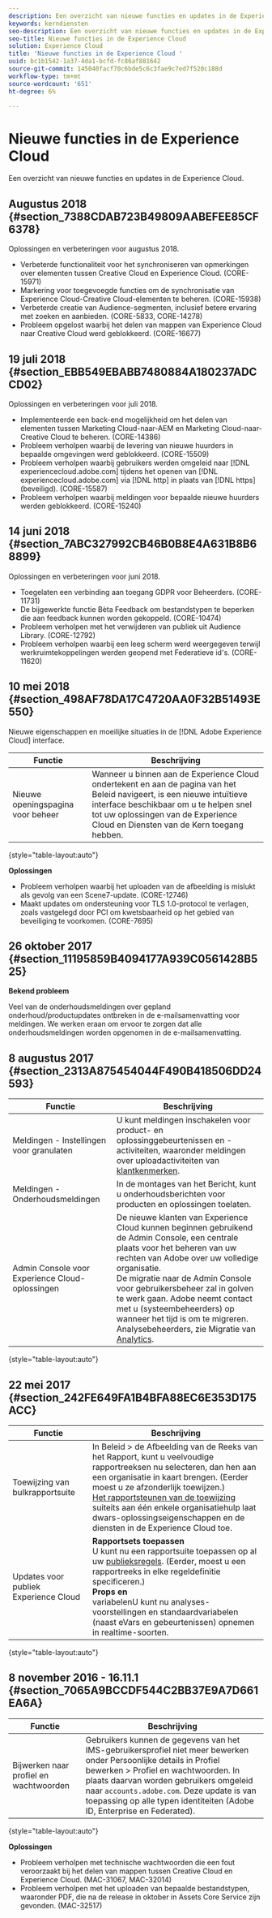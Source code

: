 ```yaml
---
description: Een overzicht van nieuwe functies en updates in de Experience Cloud.
keywords: kerndiensten
seo-description: Een overzicht van nieuwe functies en updates in de Experience Cloud.
seo-title: Nieuwe functies in de Experience Cloud
solution: Experience Cloud
title: 'Nieuwe functies in de Experience Cloud '
uuid: bc1b1542-1a37-4da1-bcfd-fc86af881642
source-git-commit: 145040facf70c6bde5c6c3fae9c7ed7f520c188d
workflow-type: tm+mt
source-wordcount: '651'
ht-degree: 6%

---
```



# Nieuwe functies in de Experience Cloud

Een overzicht van nieuwe functies en updates in de Experience Cloud.

## Augustus 2018 {#section_7388CDAB723B49809AABEFEE85CF6378}

Oplossingen en verbeteringen voor augustus 2018.

* Verbeterde functionaliteit voor het synchroniseren van opmerkingen over elementen tussen Creative Cloud en Experience Cloud. (CORE-15971)
* Markering voor toegevoegde functies om de synchronisatie van Experience Cloud-Creative Cloud-elementen te beheren. (CORE-15938)
* Verbeterde creatie van Audience-segmenten, inclusief betere ervaring met zoeken en aanbieden. (CORE-5833, CORE-14278)
* Probleem opgelost waarbij het delen van mappen van Experience Cloud naar Creative Cloud werd geblokkeerd. (CORE-16677)

## 19 juli 2018 {#section_EBB549EBABB7480884A180237ADCCD02}

Oplossingen en verbeteringen voor juli 2018.

* Implementeerde een back-end mogelijkheid om het delen van elementen tussen Marketing Cloud-naar-AEM en Marketing Cloud-naar-Creative Cloud te beheren. (CORE-14386)
* Probleem verholpen waarbij de levering van nieuwe huurders in bepaalde omgevingen werd geblokkeerd. (CORE-15509)
* Probleem verholpen waarbij gebruikers werden omgeleid naar [!DNL experiencecloud.adobe.com] tijdens het openen van [!DNL experiencecloud.adobe.com] via [!DNL http] in plaats van [!DNL https] (beveiligd). (CORE-15587)
* Probleem verholpen waarbij meldingen voor bepaalde nieuwe huurders werden geblokkeerd. (CORE-15240)

## 14 juni 2018 {#section_7ABC327992CB46B0B8E4A631B8B68899}

Oplossingen en verbeteringen voor juni 2018.

* Toegelaten een verbinding aan toegang GDPR voor Beheerders. (CORE-11731)
* De bijgewerkte functie Bèta Feedback om bestandstypen te beperken die aan feedback kunnen worden gekoppeld. (CORE-10474)
* Probleem verholpen met het verwijderen van publiek uit Audience Library. (CORE-12792)
* Probleem verholpen waarbij een leeg scherm werd weergegeven terwijl werkruimtekoppelingen werden geopend met Federatieve id&#39;s. (CORE-11620)

## 10 mei 2018 {#section_498AF78DA17C4720AA0F32B51493E550}

Nieuwe eigenschappen en moeilijke situaties in de [!DNL Adobe Experience Cloud] interface.

| Functie | Beschrijving |
|--- |--- |
| Nieuwe openingspagina voor beheer | Wanneer u binnen aan de Experience Cloud ondertekent en aan de pagina van het Beleid navigeert, is een nieuwe intuïtieve interface beschikbaar om u te helpen snel tot uw oplossingen van de Experience Cloud en Diensten van de Kern toegang hebben. |

{style=&quot;table-layout:auto&quot;}

**Oplossingen**

* Probleem verholpen waarbij het uploaden van de afbeelding is mislukt als gevolg van een Scene7-update. (CORE-12746)
* Maakt updates om ondersteuning voor TLS 1.0-protocol te verlagen, zoals vastgelegd door PCI om kwetsbaarheid op het gebied van beveiliging te voorkomen. (CORE-7695)

## 26 oktober 2017 {#section_11195859B4094177A939C0561428B525}

**Bekend probleem**

Veel van de onderhoudsmeldingen over gepland onderhoud/productupdates ontbreken in de e-mailsamenvatting voor meldingen. We werken eraan om ervoor te zorgen dat alle onderhoudsmeldingen worden opgenomen in de e-mailsamenvatting.

## 8 augustus 2017 {#section_2313A875454044F490B418506DD24593}

| Functie | Beschrijving |
|--- |--- |
| Meldingen - Instellingen voor granulaten | U kunt meldingen inschakelen voor product- en oplossinggebeurtenissen en -activiteiten, waaronder meldingen over uploadactiviteiten van [klantkenmerken](attributes.md). |
| Meldingen - Onderhoudsmeldingen | In de montages van het Bericht, kunt u onderhoudsberichten voor producten en oplossingen toelaten. |
| Admin Console voor Experience Cloud-oplossingen | De nieuwe klanten van Experience Cloud kunnen beginnen gebruikend de Admin Console, een centrale plaats voor het beheren van uw rechten van Adobe over uw volledige organisatie.<br>De migratie naar de Admin Console voor gebruikersbeheer zal in golven te werk gaan. Adobe neemt contact met u (systeembeheerders) op wanneer het tijd is om te migreren.<br>Analysebeheerders, zie Migratie van   [Analytics](https://experienceleague.adobe.com/docs/analytics/admin/user-product-management/user-management/migrate-users/c-migration-tool.html?lang=en). |

{style=&quot;table-layout:auto&quot;}

## 22 mei 2017 {#section_242FE649FA1B4BFA88EC6E353D175ACC}

| Functie | Beschrijving |
|--- |--- |
| Toewijzing van bulkrapportsuite | In Beleid > de Afbeelding van de Reeks van het Rapport, kunt u veelvoudige rapportreeksen nu selecteren, dan hen aan een organisatie in kaart brengen. (Eerder moest u ze afzonderlijk toewijzen.)  <br>[Het rapportsteunen van de toewijzing ](core-services.md) suiteits aan één enkele organisatiehulp laat dwars-oplossingseigenschappen en de diensten in de Experience Cloud toe. |
| Updates voor publiek Experience Cloud | **Rapportsets toepassen**<br> U kunt nu een rapportsuite toepassen op al uw  [publieksregels](t-audience-create.md). (Eerder, moest u een rapportreeks in elke regeldefinitie specificeren.) <br>**Props en**<br> variabelenU kunt nu analyses-voorstellingen en standaardvariabelen (naast eVars en gebeurtenissen) opnemen in realtime-soorten. |

{style=&quot;table-layout:auto&quot;}

## 8 november 2016 - 16.11.1 {#section_7065A9BCCDF544C2BB37E9A7D661EA6A}

| Functie | Beschrijving |
|--- |--- |
| Bijwerken naar profiel en wachtwoorden | Gebruikers kunnen de gegevens van het IMS-gebruikersprofiel niet meer bewerken onder Persoonlijke details in Profiel bewerken > Profiel en wachtwoorden. In plaats daarvan worden gebruikers omgeleid naar `accounts.adobe.com`. Deze update is van toepassing op alle typen identiteiten (Adobe ID, Enterprise en Federated). |

{style=&quot;table-layout:auto&quot;}

**Oplossingen**

* Probleem verholpen met technische wachtwoorden die een fout veroorzaakt bij het delen van mappen tussen Creative Cloud en Experience Cloud. (MAC-31067, MAC-32014)
* Probleem verholpen met het uploaden van bepaalde bestandstypen, waaronder PDF, die na de release in oktober in Assets Core Service zijn gevonden. (MAC-32517)
